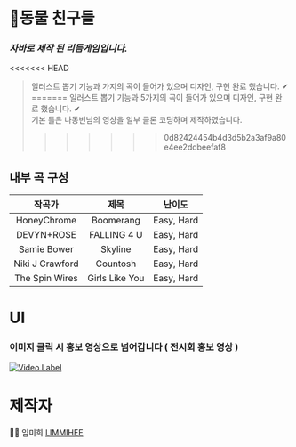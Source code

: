 # 🎉동물 친구들
### ***자바로 제작 된 리듬게임입니다.*** <br>
<<<<<<< HEAD
>일러스트 뽑기 기능과 가지의 곡이 들어가 있으며 디자인, 구현 완료 했습니다. ✔<br>
=======
>일러스트 뽑기 기능과 5가지의 곡이 들어가 있으며 디자인, 구현 완료 했습니다. ✔<br>
기본 틀은 나동빈님의 영상을 일부 클론 코딩하며 제작하였습니다.<br>
>>>>>>> 0d82424454b4d3d5b2a3af9a80e4ee2ddbeefaf8


## 내부 곡 구성
|작곡가|제목|난이도|
|:---:|:---:|:---:|
|HoneyChrome|Boomerang|Easy, Hard|
|DEVYN+RO$E|FALLING 4 U|Easy, Hard|
|Samie Bower|Skyline|Easy, Hard|
|Niki J Crawford|Countosh|Easy, Hard|
|The Spin Wires|Girls Like You|Easy, Hard|

# UI
### 이미지 클릭 시 홍보 영상으로 넘어갑니다 ( 전시회 홍보 영상 )
[![Video Label](https://user-images.githubusercontent.com/48482259/77128515-b8b7a000-6a93-11ea-9aea-6499503bd280.PNG)](https://youtu.be/d11q6hbL-Q8)


# 제작자
👩‍💻 임미희 [LIMMIHEE](https://github.com/LIMMIHEE)


